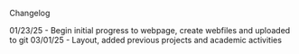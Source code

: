 Changelog

01/23/25 - Begin initial progress to webpage, create webfiles and uploaded to git
03/01/25 - Layout, added previous projects and academic activities